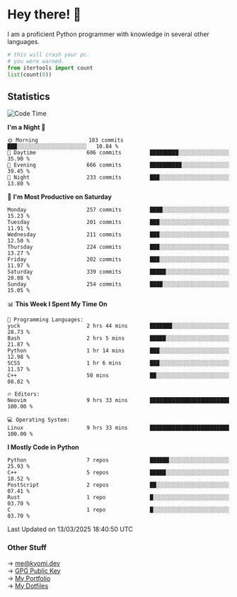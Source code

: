 # Hey there! 👋

I am a proficient Python programmer with knowledge in several other languages.

```py
# this will crash your pc.
# you were warned.
from itertools import count
list(count(0))
```

## Statistics
<!--START_SECTION:waka-->
![Code Time](http://img.shields.io/badge/Code%20Time-1%2C748%20hrs%205%20mins-blue)

**I'm a Night 🦉** 

```text
🌞 Morning                183 commits         ███░░░░░░░░░░░░░░░░░░░░░░   10.84 % 
🌆 Daytime                606 commits         █████████░░░░░░░░░░░░░░░░   35.90 % 
🌃 Evening                666 commits         ██████████░░░░░░░░░░░░░░░   39.45 % 
🌙 Night                  233 commits         ███░░░░░░░░░░░░░░░░░░░░░░   13.80 % 
```
📅 **I'm Most Productive on Saturday** 

```text
Monday                   257 commits         ████░░░░░░░░░░░░░░░░░░░░░   15.23 % 
Tuesday                  201 commits         ███░░░░░░░░░░░░░░░░░░░░░░   11.91 % 
Wednesday                211 commits         ███░░░░░░░░░░░░░░░░░░░░░░   12.50 % 
Thursday                 224 commits         ███░░░░░░░░░░░░░░░░░░░░░░   13.27 % 
Friday                   202 commits         ███░░░░░░░░░░░░░░░░░░░░░░   11.97 % 
Saturday                 339 commits         █████░░░░░░░░░░░░░░░░░░░░   20.08 % 
Sunday                   254 commits         ████░░░░░░░░░░░░░░░░░░░░░   15.05 % 
```


📊 **This Week I Spent My Time On** 

```text
💬 Programming Languages: 
yuck                     2 hrs 44 mins       ███████░░░░░░░░░░░░░░░░░░   28.73 % 
Bash                     2 hrs 5 mins        █████░░░░░░░░░░░░░░░░░░░░   21.87 % 
Python                   1 hr 14 mins        ███░░░░░░░░░░░░░░░░░░░░░░   12.98 % 
SCSS                     1 hr 6 mins         ███░░░░░░░░░░░░░░░░░░░░░░   11.57 % 
C++                      50 mins             ██░░░░░░░░░░░░░░░░░░░░░░░   08.82 % 

🔥 Editors: 
Neovim                   9 hrs 33 mins       █████████████████████████   100.00 % 

💻 Operating System: 
Linux                    9 hrs 33 mins       █████████████████████████   100.00 % 
```

**I Mostly Code in Python** 

```text
Python                   7 repos             ██████░░░░░░░░░░░░░░░░░░░   25.93 % 
C++                      5 repos             █████░░░░░░░░░░░░░░░░░░░░   18.52 % 
PostScript               2 repos             ██░░░░░░░░░░░░░░░░░░░░░░░   07.41 % 
Rust                     1 repo              █░░░░░░░░░░░░░░░░░░░░░░░░   03.70 % 
C                        1 repo              █░░░░░░░░░░░░░░░░░░░░░░░░   03.70 % 
```




 Last Updated on 13/03/2025 18:40:50 UTC
<!--END_SECTION:waka-->

### Other Stuff

→ [me@kyomi.dev](mailto:me@kyomi.dev)\
→ [GPG Public Key](https://github.com/bitterteriyaki.gpg)\
→ [My Portfolio](https://kyomi.dev)\
→ [My Dotfiles](https://github.com/bitterteriyaki/dotfiles)
